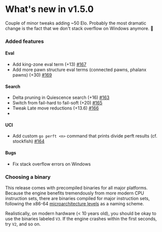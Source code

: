 # What's new in v1.5.0
Couple of minor tweaks adding ~50 Elo. Probably the most dramatic change is the 
fact that we don't stack overflow on Windows anymore. 🤦

### Added features
#### Eval
- Add king-zone eval term (+13) [#167](https://github.com/sroelants/simbelmyne/pull/167)
- Add more pawn structure eval terms (connected pawns, phalanx pawns) (+30) [#169](https://github.com/sroelants/simbelmyne/pull/169)
#### Search
- Delta pruning in Quiescence search (+16) [#163](https://github.com/sroelants/simbelmyne/pull/163)
- Switch from fail-hard to fail-soft (+20) [#165](https://github.com/sroelants/simbelmyne/pull/165)
- Tweak Late move reductions (+13.6) [#166](https://github.com/sroelants/simbelmyne/pull/166)
- 

#### UCI
- Add custom `go perft <n>` command that prints divide perft results (cf. stockfish) [#164](https://github.com/sroelants/simbelmyne/pull/164)
#### Bugs
- Fix stack overflow errors on Windows

### Choosing a binary
This release comes with precompiled binaries for all major platforms. Because
the engine benefits tremendously from more modern CPU instruction sets, there 
are binaries compiled for major instruction sets, following the x86-64 
[microarchitecture levels](https://en.wikipedia.org/wiki/X86-64#Microarchitecture_levels) 
as a naming scheme. 

Realistically, on modern hardware (< 10 years old), you should be okay to use the 
binaries labeled `V3`. If the engine crashes within the first seconds, try `V2`, 
and so on.
